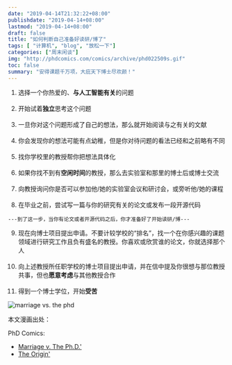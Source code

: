 ```yaml
---
date: "2019-04-14T21:32:22+08:00"
publishdate: "2019-04-14+08:00"
lastmod: "2019-04-14+08:00"
draft: false
title: "如何判断自己准备好读研/博了"
tags: [ "计算机", "blog", "放松一下"]
categories: ["周末闲谈"]
img: "http://phdcomics.com/comics/archive/phd022509s.gif"
toc: false
summary: "安得课题千万项，大庇天下博士尽欢颜！"
---
```

1. 选择一个你热爱的、**与人工智能有关**的问题</br></br>
2. 开始试着**独立**思考这个问题</br></br>
3. 一旦你对这个问题形成了自己的想法，那么就开始阅读与之有关的文献</br></br>
4. 你会发现你的想法可能有点幼稚，但是你对待问题的看法已经和之前略有不同</br></br>
5. 找你学校里的教授帮你把想法具体化</br></br>
6. 如果你找不到有**空闲时间**的教授，那么去实验室和那里的博士后或博士交流</br></br>
7. 向教授询问你是否可以参加他/她的实验室会议和研讨会，或旁听他/她的课程</br></br>
8. 在毕业之前，尝试写一篇与你的研究有关的论文或发布一段开源代码</br>
```
---到了这一步，当你有论文或者开源代码之后，你才准备好了开始读研/博---
```
9. 现在向博士项目提出申请。不要计较学校的“排名”，找一个在你感兴趣的课题领域进行研究工作且负有盛名的教授。你喜欢或欣赏谁的论文，你就选择那个人</br></br>
10. 向上述教授所任职学校的博士项目提出申请，并在信中提及你很想与那位教授共事，但也**愿意考虑**与其他教授合作</br></br>
11. 得到一个博士学位，开始**受苦**

![marriage vs. the phd](http://phdcomics.com/comics/archive/phd032410s.gif)

本文漫画出处：

PhD Comics: 
- [Marriage v. The Ph.D.'](http://phdcomics.com/comics/archive.php?comicid=1296)
- [The Origin'](http://phdcomics.com/comics/archive.php?comicid=1139)